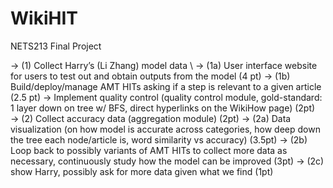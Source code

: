 # WikiHIT
NETS213 Final Project

→ (1) Collect Harry’s (Li Zhang) model data \\
  → (1a) User interface website for users to test out and obtain outputs from the model (4 pt)
  → (1b) Build/deploy/manage AMT HITs asking if a step is relevant to a given article (2.5 pt) 
      → Implement quality control (quality control module, gold-standard: 1 layer down on tree w/ BFS,            direct hyperlinks on the WikiHow page) (2pt)
→ (2) Collect accuracy data (aggregation module) (2pt)
    → (2a) Data visualization (on how model is accurate across categories, how deep down the tree each          node/article is, word similarity vs accuracy) (3.5pt)
    → (2b) Loop back to possibly variants of AMT HITs to collect more data as necessary, continuously study how the model can be improved (3pt)
    → (2c) show Harry, possibly ask for more data given what we find (1pt)
